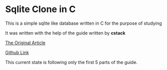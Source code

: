 # Sqlite Clone in C

This is a simple sqlite like database written in C for the purpose of studying

It was written with the help of the guide written by **cstack**

[The Original Article](https://cstack.github.io/db_tutorial/)

[Github Link](https://github.com/cstack/db_tutorial)

This current state is following only the first 5 parts of the guide.
